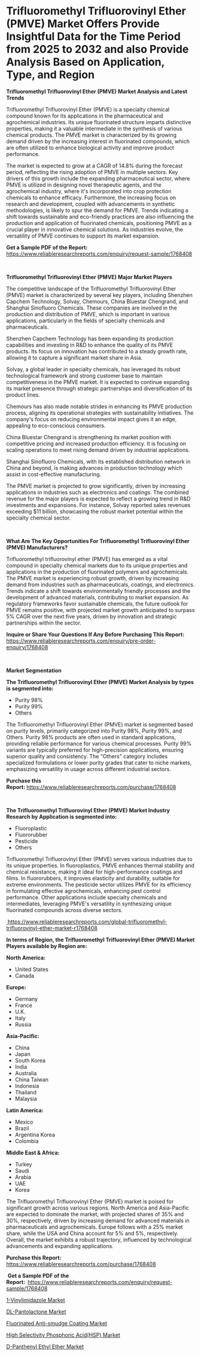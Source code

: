 <p><h1>Trifluoromethyl Trifluorovinyl Ether (PMVE) Market Offers Provide Insightful Data for the Time Period from 2025 to 2032 and also Provide Analysis Based on Application, Type, and Region</h1></p><p><strong>Trifluoromethyl Trifluorovinyl Ether (PMVE) Market Analysis and Latest Trends</strong></p>
<p><p>Trifluoromethyl Trifluorovinyl Ether (PMVE) is a specialty chemical compound known for its applications in the pharmaceutical and agrochemical industries. Its unique fluorinated structure imparts distinctive properties, making it a valuable intermediate in the synthesis of various chemical products. The PMVE market is characterized by its growing demand driven by the increasing interest in fluorinated compounds, which are often utilized to enhance biological activity and improve product performance.</p><p>The market is expected to grow at a CAGR of 14.8% during the forecast period, reflecting the rising adoption of PMVE in multiple sectors. Key drivers of this growth include the expanding pharmaceutical sector, where PMVE is utilized in designing novel therapeutic agents, and the agrochemical industry, where it's incorporated into crop protection chemicals to enhance efficacy. Furthermore, the increasing focus on research and development, coupled with advancements in synthetic methodologies, is likely to spur the demand for PMVE. Trends indicating a shift towards sustainable and eco-friendly practices are also influencing the production and application of fluorinated chemicals, positioning PMVE as a crucial player in innovative chemical solutions. As industries evolve, the versatility of PMVE continues to support its market expansion.</p></p>
<p><strong>Get a Sample PDF of the Report:&nbsp;</strong> <a href="https://www.reliableresearchreports.com/enquiry/request-sample/1768408?utm_campaign=33&utm_medium=2&utm_source=Github&utm_content=ia&utm_term=02022025&utm_id=trifluoromethyl-trifluorovinyl-ether-pmve">https://www.reliableresearchreports.com/enquiry/request-sample/1768408</a></p>
<p>&nbsp;</p>
<p><strong>Trifluoromethyl Trifluorovinyl Ether (PMVE) Major Market Players</strong></p>
<p><p>The competitive landscape of the Trifluoromethyl Trifluorovinyl Ether (PMVE) market is characterized by several key players, including Shenzhen Capchem Technology, Solvay, Chemours, China Bluestar Chengrand, and Shanghai Sinofluoro Chemicals. These companies are involved in the production and distribution of PMVE, which is important in various applications, particularly in the fields of specialty chemicals and pharmaceuticals.</p><p>Shenzhen Capchem Technology has been expanding its production capabilities and investing in R&D to enhance the quality of its PMVE products. Its focus on innovation has contributed to a steady growth rate, allowing it to capture a significant market share in Asia.</p><p>Solvay, a global leader in specialty chemicals, has leveraged its robust technological framework and strong customer base to maintain competitiveness in the PMVE market. It is expected to continue expanding its market presence through strategic partnerships and diversification of its product lines.</p><p>Chemours has also made notable strides in enhancing its PMVE production process, aligning its operational strategies with sustainability initiatives. The company's focus on reducing environmental impact gives it an edge, appealing to eco-conscious consumers.</p><p>China Bluestar Chengrand is strengthening its market position with competitive pricing and increased production efficiency. It is focusing on scaling operations to meet rising demand driven by industrial applications.</p><p>Shanghai Sinofluoro Chemicals, with its established distribution network in China and beyond, is making advances in production technology which assist in cost-effective manufacturing.</p><p>The PMVE market is projected to grow significantly, driven by increasing applications in industries such as electronics and coatings. The combined revenue for the major players is expected to reflect a growing trend in R&D investments and expansions. For instance, Solvay reported sales revenues exceeding $11 billion, showcasing the robust market potential within the specialty chemical sector.</p></p>
<p>&nbsp;</p>
<p><strong>What Are The Key Opportunities For Trifluoromethyl Trifluorovinyl Ether (PMVE) Manufacturers?</strong></p>
<p><p>Trifluoromethyl trifluorovinyl ether (PMVE) has emerged as a vital compound in specialty chemical markets due to its unique properties and applications in the production of fluorinated polymers and agrochemicals. The PMVE market is experiencing robust growth, driven by increasing demand from industries such as pharmaceuticals, coatings, and electronics. Trends indicate a shift towards environmentally friendly processes and the development of advanced materials, contributing to market expansion. As regulatory frameworks favor sustainable chemicals, the future outlook for PMVE remains positive, with projected market growth anticipated to surpass 5% CAGR over the next five years, driven by innovation and strategic partnerships within the sector.</p></p>
<p><strong>Inquire or Share Your Questions If Any Before Purchasing This Report:</strong> <a href="https://www.reliableresearchreports.com/enquiry/pre-order-enquiry/1768408?utm_campaign=33&utm_medium=2&utm_source=Github&utm_content=ia&utm_term=02022025&utm_id=trifluoromethyl-trifluorovinyl-ether-pmve">https://www.reliableresearchreports.com/enquiry/pre-order-enquiry/1768408</a></p>
<p>&nbsp;</p>
<p><strong>Market Segmentation</strong></p>
<p><strong>The Trifluoromethyl Trifluorovinyl Ether (PMVE) Market Analysis by types is segmented into:</strong></p>
<p><ul><li>Purity 98%</li><li>Purity 99%</li><li>Others</li></ul></p>
<p><p>The Trifluoromethyl Trifluorovinyl Ether (PMVE) market is segmented based on purity levels, primarily categorized into Purity 98%, Purity 99%, and Others. Purity 98% products are often used in standard applications, providing reliable performance for various chemical processes. Purity 99% variants are typically preferred for high-precision applications, ensuring superior quality and consistency. The "Others" category includes specialized formulations or lower purity grades that cater to niche markets, emphasizing versatility in usage across different industrial sectors.</p></p>
<p><strong>Purchase this Report:&nbsp;</strong><a href="https://www.reliableresearchreports.com/purchase/1768408?utm_campaign=33&utm_medium=2&utm_source=Github&utm_content=ia&utm_term=02022025&utm_id=trifluoromethyl-trifluorovinyl-ether-pmve">https://www.reliableresearchreports.com/purchase/1768408</a></p>
<p>&nbsp;</p>
<p><strong>The Trifluoromethyl Trifluorovinyl Ether (PMVE) Market Industry Research by Application is segmented into:</strong></p>
<p><ul><li>Fluoroplastic</li><li>Fluororubber</li><li>Pesticide</li><li>Others</li></ul></p>
<p><p>Trifluoromethyl Trifluorovinyl Ether (PMVE) serves various industries due to its unique properties. In fluoroplastics, PMVE enhances thermal stability and chemical resistance, making it ideal for high-performance coatings and films. In fluororubbers, it improves elasticity and durability, suitable for extreme environments. The pesticide sector utilizes PMVE for its efficiency in formulating effective agrochemicals, enhancing pest control performance. Other applications include specialty chemicals and intermediates, leveraging PMVE's versatility in synthesizing unique fluorinated compounds across diverse sectors.</p></p>
<p><a href="https://www.reliableresearchreports.com/global-trifluoromethyl-trifluorovinyl-ether-market-r1768408?utm_campaign=33&utm_medium=2&utm_source=Github&utm_content=ia&utm_term=02022025&utm_id=trifluoromethyl-trifluorovinyl-ether-pmve">&nbsp;https://www.reliableresearchreports.com/global-trifluoromethyl-trifluorovinyl-ether-market-r1768408</a></p>
<p><strong>In terms of Region, the Trifluoromethyl Trifluorovinyl Ether (PMVE) Market Players available by Region are:</strong></p>
<p>
    <p> <strong> North America: </strong>
        <ul>
            <li>United States</li>
            <li>Canada</li>
        </ul>
        </p> 
    <p> <strong> Europe: </strong>
        <ul>
            <li>Germany</li>
            <li>France</li>
            <li>U.K.</li>
            <li>Italy</li>
            <li>Russia</li>
        </ul>
        </p> 
    <p> <strong> Asia-Pacific: </strong>
        <ul>
            <li>China</li>
            <li>Japan</li>
            <li>South Korea</li>
            <li>India</li>
            <li>Australia</li>
            <li>China Taiwan</li>
            <li>Indonesia</li>
            <li>Thailand</li>
            <li>Malaysia</li>
        </ul>
        </p> 
    <p> <strong> Latin America: </strong>
        <ul>
            <li>Mexico</li>
            <li>Brazil</li>
            <li>Argentina Korea</li>
            <li>Colombia</li>
        </ul>
        </p> 
    <p> <strong> Middle East & Africa: </strong>
        <ul>
            <li>Turkey</li>
            <li>Saudi</li>
            <li>Arabia</li>
            <li>UAE</li>
            <li>Korea</li>
        </ul>
    </p>
    </p>
<p><p>The Trifluoromethyl Trifluorovinyl Ether (PMVE) market is poised for significant growth across various regions. North America and Asia-Pacific are expected to dominate the market, with projected shares of 35% and 30%, respectively, driven by increasing demand for advanced materials in pharmaceuticals and agrochemicals. Europe follows with a 25% market share, while the USA and China account for 5% and 5%, respectively. Overall, the market exhibits a robust trajectory, influenced by technological advancements and expanding applications.</p></p>
<p><strong>Purchase this Report: </strong><a href="https://www.reliableresearchreports.com/purchase/1768408?utm_campaign=33&utm_medium=2&utm_source=Github&utm_content=ia&utm_term=02022025&utm_id=trifluoromethyl-trifluorovinyl-ether-pmve">https://www.reliableresearchreports.com/purchase/1768408</a></p>
<p>&nbsp;<strong>Get a Sample PDF of the Report:&nbsp;&nbsp;</strong><a href="https://www.reliableresearchreports.com/enquiry/request-sample/1768408?utm_campaign=33&utm_medium=2&utm_source=Github&utm_content=ia&utm_term=02022025&utm_id=trifluoromethyl-trifluorovinyl-ether-pmve">https://www.reliableresearchreports.com/enquiry/request-sample/1768408</a></p>
<p><strong></strong></p>
<p><p><a href="https://github.com/kimberjam0i/Market-Research-Report-List-1/blob/main/1-vinylimidazole-market.md?utm_campaign=33&utm_medium=2&utm_source=Github&utm_content=ia&utm_term=02022025&utm_id=trifluoromethyl-trifluorovinyl-ether-pmve">1-Vinylimidazole Market</a></p><p><a href="https://github.com/lashaunm5st/Market-Research-Report-List-1/blob/main/dl-pantolactone-market.md?utm_campaign=33&utm_medium=2&utm_source=Github&utm_content=ia&utm_term=02022025&utm_id=trifluoromethyl-trifluorovinyl-ether-pmve">DL-Pantolactone Market</a></p><p><a href="https://github.com/hammelximalschid/Market-Research-Report-List-1/blob/main/fluorinated-anti-smudge-coating-market.md?utm_campaign=33&utm_medium=2&utm_source=Github&utm_content=ia&utm_term=02022025&utm_id=trifluoromethyl-trifluorovinyl-ether-pmve">Fluorinated Anti-smudge Coating Market</a></p><p><a href="https://github.com/antonioc6hal/Market-Research-Report-List-1/blob/main/high-selectivity-phosphoric-acidhsp-market.md?utm_campaign=33&utm_medium=2&utm_source=Github&utm_content=ia&utm_term=02022025&utm_id=trifluoromethyl-trifluorovinyl-ether-pmve">High Selectivity Phosphoric Acid(HSP) Market</a></p><p><a href="https://github.com/osbornrdaflalo/Market-Research-Report-List-1/blob/main/d-panthenyl-ethyl-ether-market.md?utm_campaign=33&utm_medium=2&utm_source=Github&utm_content=ia&utm_term=02022025&utm_id=trifluoromethyl-trifluorovinyl-ether-pmve">D-Panthenyl Ethyl Ether Market</a></p></p>